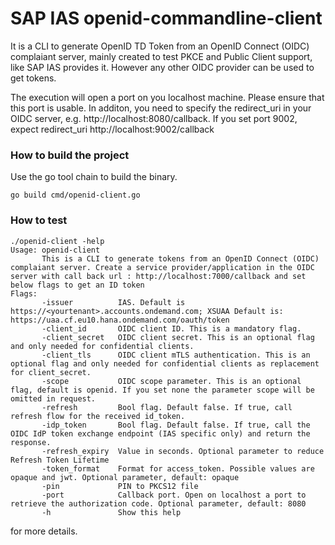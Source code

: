  # SAP IAS openid-commandline-client
It is a CLI to generate OpenID TD Token from an OpenID Connect (OIDC) complaiant server, mainly created to test PKCE and Public Client support, like SAP IAS provides it. However any other OIDC provider can be used to get tokens.

The execution will open a port on you localhost machine. Please ensure that this port is usable. In additon, you need to specify the redirect_uri in your OIDC server,
e.g. http://localhost:8080/callback. If you set port 9002, expect redirect_uri http://localhost:9002/callback

### How to build the project

Use the go tool chain to build the binary.
```text
go build cmd/openid-client.go
```
### How to test
```text
./openid-client -help
Usage: openid-client
       This is a CLI to generate tokens from an OpenID Connect (OIDC) complaiant server. Create a service provider/application in the OIDC server with call back url : http://localhost:7000/callback and set below flags to get an ID token
Flags:
       -issuer          IAS. Default is https://<yourtenant>.accounts.ondemand.com; XSUAA Default is: https://uaa.cf.eu10.hana.ondemand.com/oauth/token
       -client_id       OIDC client ID. This is a mandatory flag.
       -client_secret   OIDC client secret. This is an optional flag and only needed for confidential clients.
       -client_tls      OIDC client mTLS authentication. This is an optional flag and only needed for confidential clients as replacement for client_secret.
       -scope           OIDC scope parameter. This is an optional flag, default is openid. If you set none the parameter scope will be omitted in request.
       -refresh         Bool flag. Default false. If true, call refresh flow for the received id_token.
       -idp_token       Bool flag. Default false. If true, call the OIDC IdP token exchange endpoint (IAS specific only) and return the response.
       -refresh_expiry  Value in seconds. Optional parameter to reduce Refresh Token Lifetime
       -token_format    Format for access_token. Possible values are opaque and jwt. Optional parameter, default: opaque
       -pin             PIN to PKCS12 file
       -port            Callback port. Open on localhost a port to retrieve the authorization code. Optional parameter, default: 8080
       -h               Show this help
``` 
for more details.
